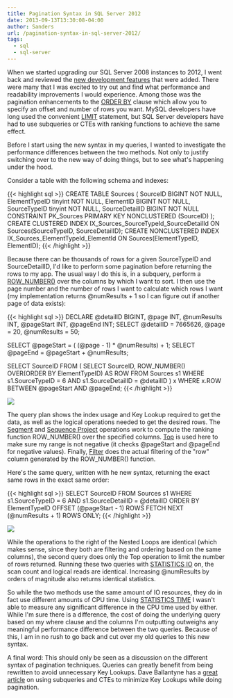 ```yaml
---
title: Pagination Syntax in SQL Server 2012
date: 2013-09-13T13:30:08-04:00
author: Sanders
url: /pagination-syntax-in-sql-server-2012/
tags:
  - sql
  - sql-server
---
```

When we started upgrading our SQL Server 2008 instances to 2012, I went back and reviewed the <a href="http://technet.microsoft.com/en-us/library/09f0096e-ab95-4be0-8c01-f98753255747" target="_blank">new development features</a> that were added. There were many that I was excited to try out and find what performance and readability improvements I would experience. Among those was the pagination enhancements to the <a href="http://technet.microsoft.com/en-us/library/ms188385" target="_blank">ORDER BY</a> clause which allow you to specify an offset and number of rows you want. MySQL developers have long used the convenient <a href="http://dev.mysql.com/doc/refman/5.0/en/select.html" target="_blank">LIMIT</a> statement, but SQL Server developers have had to use subqueries or CTEs with ranking functions to achieve the same effect.

Before I start using the new syntax in my queries, I wanted to investigate the performance differences between the two methods. Not only to justify switching over to the new way of doing things, but to see what's happening under the hood.

Consider a table with the following schema and indexes:

{{< highlight sql >}}
CREATE TABLE Sources
(
  SourceID BIGINT NOT NULL,
  ElementTypeID tinyint NOT NULL,
  ElementID BIGINT NOT NULL,
  SourceTypeID tinyint NOT NULL,
  SourceDetailID BIGINT NOT NULL
  CONSTRAINT PK_Sources PRIMARY KEY NONCLUSTERED (SourceID)
);
CREATE CLUSTERED INDEX IX_Sources_SourceTypeId_SourceDetailId
  ON Sources(SourceTypeID, SourceDetailID);
CREATE NONCLUSTERED INDEX IX_Sources_ElementTypeId_ElementId
  ON Sources(ElementTypeID, ElementID);
{{< /highlight >}}

Because there can be thousands of rows for a given SourceTypeID and SourceDetailID, I'd like to perform some pagination before returning the rows to my app. The usual way I do this is, in a subquery, perform a <a href="http://technet.microsoft.com/en-us/library/ms186734.aspx" target="_blank">ROW_NUMBER()</a> over the columns by which I want to sort. I then use the page number and the number of rows I want to calculate which rows I want (my implementation returns @numResults + 1 so I can figure out if another page of data exists):

{{< highlight sql >}}
DECLARE @detailID BIGINT, @page INT, @numResults INT,
  @pageStart INT, @pageEnd INT;
SELECT @detailID = 7665626, @page = 20, @numResults = 50;

SELECT @pageStart = ( (@page - 1) * @numResults) + 1;
SELECT @pageEnd = @pageStart + @numResults;

SELECT SourceID FROM (
  SELECT SourceID,
    ROW_NUMBER() OVER(ORDER BY ElementTypeID) AS ROW
  FROM Sources s1
  WHERE s1.SourceTypeID = 6
  AND s1.SourceDetailID = @detailID
) x
WHERE x.ROW BETWEEN @pageStart AND @pageEnd;
{{< /highlight >}}

![](/img/2013-09-13-pagination-syntax-in-sql-server-2012/qp1-pagination.png)

The query plan shows the index usage and Key Lookup required to get the data, as well as the logical operations needed to get the desired rows. The <a href="http://technet.microsoft.com/en-us/library/ms180774(v=sql.105).aspx" target="_blank">Segment</a> and <a href="http://technet.microsoft.com/en-us/library/ms187041(v=sql.105).aspx" target="_blank">Sequence Project</a> operations work to compute the ranking function ROW_NUMBER() over the specified columns. <a href="http://technet.microsoft.com/en-us/library/ms177432(v=sql.105).aspx" target="_blank">Top</a> is used here to make sure my range is not negative (it checks @pageStart and @pageEnd for negative values). Finally, <a href="http://technet.microsoft.com/en-us/library/ms175020(v=sql.105).aspx" target="_blank">Filter</a> does the actual filtering of the "row" column generated by the ROW_NUMBER() function.

Here's the same query, written with he new syntax, returning the exact same rows in the exact same order:

{{< highlight sql >}}
SELECT SourceID
FROM Sources s1
WHERE s1.SourceTypeID = 6
AND s1.SourceDetailID = @detailID
ORDER BY ElementTypeID
  OFFSET (@pageStart - 1) ROWS
  FETCH NEXT (@numResults + 1) ROWS ONLY;
{{< /highlight >}}

![](/img/2013-09-13-pagination-syntax-in-sql-server-2012/qp2-pagination.png)

While the operations to the right of the Nested Loops are identical (which makes sense, since they both are filtering and ordering based on the same columns), the second query does only the Top operation to limit the number of rows returned. Running these two queries with <a href="http://msdn.microsoft.com/en-us/library/ms184361.aspx" target="_blank">STATISTICS IO</a> on, the scan count and logical reads are identical. Increasing @numResults by orders of magnitude also returns identical statistics.

So while the two methods use the same amount of IO resources, they do in fact use different amounts of CPU time. Using <a href="http://technet.microsoft.com/en-us/library/ms190287.aspx" target="_blank">STATISTICS TIME</a> I wasn't able to measure any significant difference in the CPU time used by either. While I'm sure there is a difference, the cost of doing the underlying query based on my where clause and the columns I'm outputting outweighs any meaningful performance difference between the two queries. Because of this, I am in no rush to go back and cut over my old queries to this new syntax.

A final word: This should only be seen as a discussion on the different syntax of pagination techniques. Queries can greatly benefit from being rewritten to avoid unnecessary Key Lookups. Dave Ballantyne has a <a href="http://sqlblogcasts.com/blogs/sqlandthelike/archive/2012/04/26/offset-without-offset.aspx" target="_blank">great article</a> on using subqueries and CTEs to minimize Key Lookups while doing pagination.

